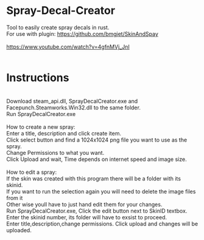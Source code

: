 # Spray-Decal-Creator
Tool to easily create spray decals in rust.<br>
For use with plugin: https://github.com/bmgjet/SkinAndSpay<br><br>
https://www.youtube.com/watch?v=4gfnMVj_JnI
<br><br>
# Instructions
<br>Download steam_api.dll, SprayDecalCreator.exe and Facepunch.Steamworks.Win32.dll to the same folder.<br>
Run SprayDecalCreator.exe<br>
<br>How to create a new spray:<br>
Enter a title, description and click create item.<br>
Click select button and find a 1024x1024 png file you want to use as the spray.<br>
Change Permissions to what you want.<br>
Click Upload and wait, Time depends on internet speed and image size.<br>
<br>How to edit a spray:<br>
If the skin was created with this program there will be a folder with its skinid.<br>
If you want to run the selection again you will need to delete the image files from it<br>
Other wise youll have to just hand edit them for your changes.<br>
Run SprayDecalCreator.exe, Click the edit button next to SkinID textbox.<br>
Enter the skinid number, its folder will have to exsist to proceed.<br>
Enter title,description,change permissions. Click upload and changes will be uploaded.<br>
